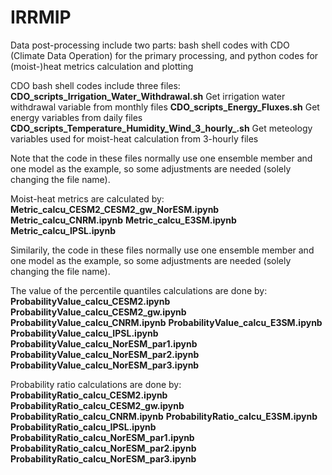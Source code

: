 # IRRMIP

Data post-processing include two parts: bash shell codes with CDO (Climate Data Operation) for the primary processing, and python codes for (moist-)heat metrics calculation and plotting

CDO bash shell codes include three files:
**CDO_scripts_Irrigation_Water_Withdrawal.sh**
Get irrigation water withdrawal variable from monthly files
**CDO_scripts_Energy_Fluxes.sh**
Get energy variables from daily files
**CDO_scripts_Temperature_Humidity_Wind_3_hourly_.sh**
Get meteology variables used for moist-heat calculation from 3-hourly files

Note that the code in these files normally use one ensemble member and one model as the example, so some adjustments are needed (solely changing the file name).


Moist-heat metrics are calculated by:
**Metric_calcu_CESM2_CESM2_gw_NorESM.ipynb**
**Metric_calcu_CNRM.ipynb**
**Metric_calcu_E3SM.ipynb**
**Metric_calcu_IPSL.ipynb**

Similarily, the code in these files normally use one ensemble member and one model as the example, so some adjustments are needed (solely changing the file name).

The value of the percentile quantiles calculations are done by:
**ProbabilityValue_calcu_CESM2.ipynb**
**ProbabilityValue_calcu_CESM2_gw.ipynb**
**ProbabilityValue_calcu_CNRM.ipynb**
**ProbabilityValue_calcu_E3SM.ipynb**
**ProbabilityValue_calcu_IPSL.ipynb**
**ProbabilityValue_calcu_NorESM_par1.ipynb**
**ProbabilityValue_calcu_NorESM_par2.ipynb**
**ProbabilityValue_calcu_NorESM_par3.ipynb**

Probability ratio calculations are done by:
**ProbabilityRatio_calcu_CESM2.ipynb**
**ProbabilityRatio_calcu_CESM2_gw.ipynb**
**ProbabilityRatio_calcu_CNRM.ipynb**
**ProbabilityRatio_calcu_E3SM.ipynb**
**ProbabilityRatio_calcu_IPSL.ipynb**
**ProbabilityRatio_calcu_NorESM_par1.ipynb**
**ProbabilityRatio_calcu_NorESM_par2.ipynb**
**ProbabilityRatio_calcu_NorESM_par3.ipynb**
